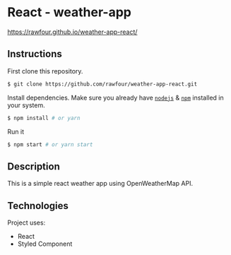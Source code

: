 # React - weather-app

https://rawfour.github.io/weather-app-react/


## Instructions

First clone this repository.
```bash
$ git clone https://github.com/rawfour/weather-app-react.git
```

Install dependencies. Make sure you already have [`nodejs`](https://nodejs.org/en/) & [`npm`](https://www.npmjs.com/) installed in your system.
```bash
$ npm install # or yarn
```

Run it
```bash
$ npm start # or yarn start
```

## Description
This is a simple react weather app using OpenWeatherMap API.
 
## Technologies
Project uses:
* React
* Styled Component

